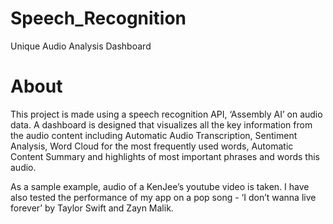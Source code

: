 # Speech_Recognition
Unique Audio Analysis Dashboard

# About
This project is made using a speech recognition API, ‘Assembly AI’ on audio data.
A dashboard is designed that visualizes all the key information from the audio content including  Automatic Audio Transcription, Sentiment Analysis, Word Cloud for the most frequently used words, Automatic Content Summary and highlights of most important phrases and words this audio. 

As a sample example, audio of a KenJee’s youtube video is taken. I have also tested the performance of my app on a pop song - ‘I don’t wanna live forever’ by Taylor Swift and Zayn Malik. 
